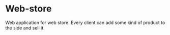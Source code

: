 # Web-store
Web application for web store. Every client can add some kind of product to the side and sell it.
